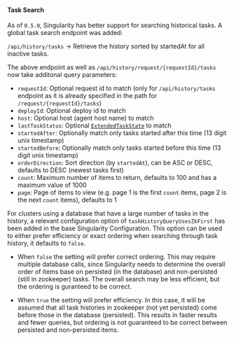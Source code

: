 #### Task Search

As of `0.5.0`, Singularity has better support for searching historical tasks. A global task search endpoint was added:

`/api/history/tasks` -> Retrieve the history sorted by startedAt for all inactive tasks.

The above endpoint as well as `/api/history/request/{requestId}/tasks` now take additonal query parameters:

- `requestId`: Optional request id to match (only for `/api/history/tasks` endpoint as it is already specified in the path for `/request/{requestId}/tasks`)
- `deployId`: Optional deploy id to match
- `host`: Optional host (agent host name) to match
- `lastTaskStatus`: Optional [`ExtendedTaskState`](../reference/api-docs/models#model-ExtendedTaskState) to match
- `startedAfter`: Optionally match only tasks started after this time (13 digit unix timestamp)
- `startedBefore`: Optionally match only tasks started before this time (13 digit unix timestamp)
- `orderDirection`: Sort direction (by `startedAt`), can be ASC or DESC, defaults to DESC (newest tasks first)
- `count`: Maximum number of items to return, defaults to 100 and has a maximum value of 1000
- `page`: Page of items to view (e.g. page 1 is the first `count` items, page 2 is the next `count` items), defaults to 1

For clusters using a database that have a large number of tasks in the history, a relevant  configuration option of `taskHistoryQueryUsesZkFirst` has been added in the base Singularity Configuration. This option can be used to either prefer efficiency or exact ordering when searching through task history, it defaults to `false`.

- When `false` the setting will prefer correct ordering. This may require multiple database calls, since Singularity needs to determine the overall order of items base on persisted (in the database) and non-persisted (still in zookeeper) tasks. The overall search may be less efficient, but the ordering is guranteed to be correct.

- When `true` the setting will prefer efficiency. In this case, it will be assumed that all task histories in zookeeper (not yet persisted) come before those in the database (persisted). This results in faster results and fewer queries, but ordering is not guaranteed to be correct between persisted and non-persisted items.
